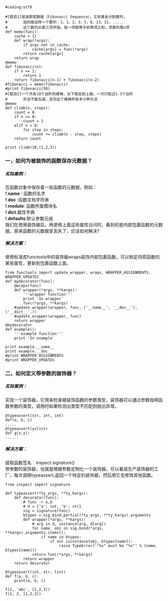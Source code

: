 ```
#coding:utf8

#[题目1]斐波那契数据（Fibonacci Sequence），又称黄金分割数列，
#		指的是这样一个数列：1，1，2，3，5，8，13，21，......
# 		这个数列从第三项开始，每一项都等于前两项之和，求数列第n项
def memo(func):
	cache = {}
	def wrap(*args):
		if args not in cache:
			cache[args] = func(*args)
		return cache[args]
	return wrap
@memo
def fibonacci(n):
	if n <= 1:
		return 1
	return fibonacci(n-1) + fibonacci(n-2)
#fibonacci = memo(fibonacci)
#print fibonacci(50)
#[题目2]一个共有10个台阶的楼梯，从下面走到上面，一次只能迈1-3个台阶
#		并且不能后退，走完这个楼梯共有多少种方法
@memo
def climb(n, steps):
	count = 0
	if n == 0:
		count = 1
	elif n > 0:
		for step in steps:
			count += climb(n - step, steps)
	return count

print climb(10,(1,2,3))
```
### 一，如何为被装饰的函数保存元数据？
##### 实际案例：
在函数对象中保存着一些函数的元数据，例如：</br>
f.__name__ : 函数的名字</br>
f.__doc__ :函数文档字符串</br>
f.__module__: 函数所属模块名</br>
f.__dict__:属性字典</br>
f.__defaults__:默认参数元组</br>
我们在使用装饰器后，再使用上面这些属性访问时，看到的是内部包裹函数的元数据，原来函数的元数据变丢失了，应该如何解决?
##### 解决方案：
使用标准库functools中的装饰器wraps装饰内部包裹函数，可以制定将原函数的某些属性，更新到包裹函数上面。
```
from functools import update_wrapper, wraps, WRAPPER_ASSIGNMENTS, WRAPPER_UPDATES
def mydecorator(func):
	@wraps(func)
	def wrapper(*args, **kargs):
		'''wrapper function'''
		print 'In wrapper'
		func(*args, **kargs)
	#update_wrapper(wrapper, func, ('__name__', '__doc__'), ('__dict__',))
	#update_wrapper(wrapper, func)
	return wrapper
@mydecorator
def example():
	'''example function'''
	print 'In example'

print example.__name__
print example.__doc__
#print WRAPPER_ASSIGNMENTS
#print WRAPPER_UPDATES
```
### 二，如何定义带参数的装饰器？
##### 实际案例：
实现一个装饰器，它用来检查被装饰函数的参数类型，装饰器可以通过参数指明函数参数的类型，调用时如果检测出类型不匹配则抛出异常。
```
@typeassert(str, int, int)
def(a, b, c)
.....
@typeassert(y=list)
def g(x,y):
......
```
##### 解决方案：
提取函数签名：inspect.signature()</br>
带参数的装饰器，也就是根据参数定制化一个装饰器。可以看成生产装饰器的工厂。每次调用typeassert,返回一个特定的装饰器，然后用它去修饰其他函数。
```
from inspect import signature

def typeassert(*ty_args, **ty_kargs):
    def decorator(func):
        # func -> a,b 
        # d = {'a': int, 'b': str}
        sig = signature(func)
        btypes = sig.bind_partial(*ty_args, **ty_kargs).arguments
        def wrapper(*args, **kargs):
            # arg in d, instance(arg, d[arg])
            for name, obj in sig.bind(*args, **kargs).arguments.items():
                if name in btypes:
                    if not isinstance(obj, btypes[name]):
                        raise TypeError('"%s" must be "%s"' % (name, btypes[name]))
            return func(*args, **kargs)
        return wrapper
    return decorator

@typeassert(int, str, list)
def f(a, b, c):
    print(a, b, c)

f(1, 'abc', [1,2,3])
f(1, 2, [1,2,3])
```


